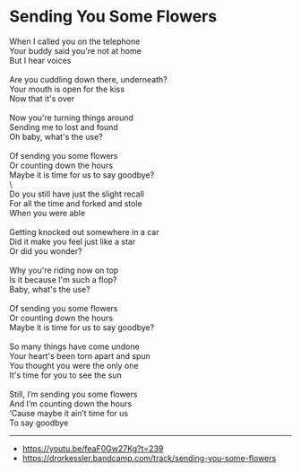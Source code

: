 # Sending You Some Flowers

When I called you on the telephone\
Your buddy said you're not at home\
But I hear voices\
\
Are you cuddling down there, underneath?\
Your mouth is open for the kiss\
Now that it's over\
\
Now you're turning things around\
Sending me to lost and found\
Oh baby, what's the use?\
\
Of sending you some flowers\
Or counting down the hours\
Maybe it is time for us to say goodbye?\
\        
Do you still have just the slight recall\
For all the time and forked and stole\
When you were able\
\
Getting knocked out somewhere in a car\
Did it make you feel just like a star\
Or did you wonder?\
\
Why you're riding now on top\
Is it because I'm such a flop?\
Baby, what's the use?\
\
Of sending you some flowers\
Or counting down the hours\
Maybe it is time for us to say goodbye?\
\
So many things have come undone\
Your heart's been torn apart and spun\
You thought you were the only one\
It's time for you to see the sun\
\
Still, I’m sending you some flowers\
And I’m counting down the hours\
‘Cause maybe it ain’t time for us\
To say goodbye

---
- https://youtu.be/feaF0Gw27Kg?t=239
- https://drorkessler.bandcamp.com/track/sending-you-some-flowers
